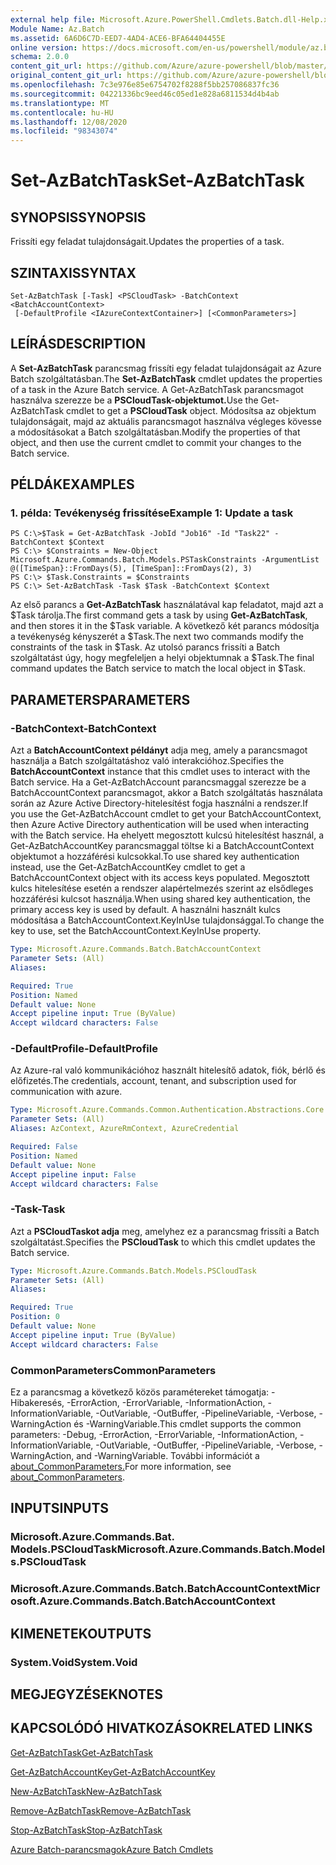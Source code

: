 ```yaml
---
external help file: Microsoft.Azure.PowerShell.Cmdlets.Batch.dll-Help.xml
Module Name: Az.Batch
ms.assetid: 6A6D6C7D-EED7-4AD4-ACE6-BFA64404455E
online version: https://docs.microsoft.com/en-us/powershell/module/az.batch/set-azbatchtask
schema: 2.0.0
content_git_url: https://github.com/Azure/azure-powershell/blob/master/src/Batch/Batch/help/Set-AzBatchTask.md
original_content_git_url: https://github.com/Azure/azure-powershell/blob/master/src/Batch/Batch/help/Set-AzBatchTask.md
ms.openlocfilehash: 7c3e976e85e6754702f8288f5bb257086837fc36
ms.sourcegitcommit: 04221336bc9eed46c05ed1e828a6811534d4b4ab
ms.translationtype: MT
ms.contentlocale: hu-HU
ms.lasthandoff: 12/08/2020
ms.locfileid: "98343074"
---
```

# <span data-ttu-id="6e107-101">Set-AzBatchTask</span><span class="sxs-lookup"><span data-stu-id="6e107-101">Set-AzBatchTask</span></span>

## <span data-ttu-id="6e107-102">SYNOPSIS</span><span class="sxs-lookup"><span data-stu-id="6e107-102">SYNOPSIS</span></span>
<span data-ttu-id="6e107-103">Frissíti egy feladat tulajdonságait.</span><span class="sxs-lookup"><span data-stu-id="6e107-103">Updates the properties of a task.</span></span>

## <span data-ttu-id="6e107-104">SZINTAXIS</span><span class="sxs-lookup"><span data-stu-id="6e107-104">SYNTAX</span></span>

```
Set-AzBatchTask [-Task] <PSCloudTask> -BatchContext <BatchAccountContext>
 [-DefaultProfile <IAzureContextContainer>] [<CommonParameters>]
```

## <span data-ttu-id="6e107-105">LEÍRÁS</span><span class="sxs-lookup"><span data-stu-id="6e107-105">DESCRIPTION</span></span>
<span data-ttu-id="6e107-106">A **Set-AzBatchTask** parancsmag frissíti egy feladat tulajdonságait az Azure Batch szolgáltatásban.</span><span class="sxs-lookup"><span data-stu-id="6e107-106">The **Set-AzBatchTask** cmdlet updates the properties of a task in the Azure Batch service.</span></span>
<span data-ttu-id="6e107-107">A Get-AzBatchTask parancsmagot használva szerezze be a **PSCloudTask-objektumot.**</span><span class="sxs-lookup"><span data-stu-id="6e107-107">Use the Get-AzBatchTask cmdlet to get a **PSCloudTask** object.</span></span>
<span data-ttu-id="6e107-108">Módosítsa az objektum tulajdonságait, majd az aktuális parancsmagot használva végleges kövesse a módosításokat a Batch szolgáltatásban.</span><span class="sxs-lookup"><span data-stu-id="6e107-108">Modify the properties of that object, and then use the current cmdlet to commit your changes to the Batch service.</span></span>

## <span data-ttu-id="6e107-109">PÉLDÁK</span><span class="sxs-lookup"><span data-stu-id="6e107-109">EXAMPLES</span></span>

### <span data-ttu-id="6e107-110">1. példa: Tevékenység frissítése</span><span class="sxs-lookup"><span data-stu-id="6e107-110">Example 1: Update a task</span></span>
```
PS C:\>$Task = Get-AzBatchTask -JobId "Job16" -Id "Task22" -BatchContext $Context
PS C:\> $Constraints = New-Object Microsoft.Azure.Commands.Batch.Models.PSTaskConstraints -ArgumentList @([TimeSpan}::FromDays(5), [TimeSpan]::FromDays(2), 3)
PS C:\> $Task.Constraints = $Constraints
PS C:\> Set-AzBatchTask -Task $Task -BatchContext $Context
```

<span data-ttu-id="6e107-111">Az első parancs a **Get-AzBatchTask** használatával kap feladatot, majd azt a $Task tárolja.</span><span class="sxs-lookup"><span data-stu-id="6e107-111">The first command gets a task by using **Get-AzBatchTask**, and then stores it in the $Task variable.</span></span>
<span data-ttu-id="6e107-112">A következő két parancs módosítja a tevékenység kényszerét a $Task.</span><span class="sxs-lookup"><span data-stu-id="6e107-112">The next two commands modify the constraints of the task in $Task.</span></span>
<span data-ttu-id="6e107-113">Az utolsó parancs frissíti a Batch szolgáltatást úgy, hogy megfeleljen a helyi objektumnak a $Task.</span><span class="sxs-lookup"><span data-stu-id="6e107-113">The final command updates the Batch service to match the local object in $Task.</span></span>

## <span data-ttu-id="6e107-114">PARAMETERS</span><span class="sxs-lookup"><span data-stu-id="6e107-114">PARAMETERS</span></span>

### <span data-ttu-id="6e107-115">-BatchContext</span><span class="sxs-lookup"><span data-stu-id="6e107-115">-BatchContext</span></span>
<span data-ttu-id="6e107-116">Azt a **BatchAccountContext példányt** adja meg, amely a parancsmagot használja a Batch szolgáltatáshoz való interakcióhoz.</span><span class="sxs-lookup"><span data-stu-id="6e107-116">Specifies the **BatchAccountContext** instance that this cmdlet uses to interact with the Batch service.</span></span>
<span data-ttu-id="6e107-117">Ha a Get-AzBatchAccount parancsmaggal szerezze be a BatchAccountContext parancsmagot, akkor a Batch szolgáltatás használata során az Azure Active Directory-hitelesítést fogja használni a rendszer.</span><span class="sxs-lookup"><span data-stu-id="6e107-117">If you use the Get-AzBatchAccount cmdlet to get your BatchAccountContext, then Azure Active Directory authentication will be used when interacting with the Batch service.</span></span> <span data-ttu-id="6e107-118">Ha ehelyett megosztott kulcsú hitelesítést használ, a Get-AzBatchAccountKey parancsmaggal töltse ki a BatchAccountContext objektumot a hozzáférési kulcsokkal.</span><span class="sxs-lookup"><span data-stu-id="6e107-118">To use shared key authentication instead, use the Get-AzBatchAccountKey cmdlet to get a BatchAccountContext object with its access keys populated.</span></span> <span data-ttu-id="6e107-119">Megosztott kulcs hitelesítése esetén a rendszer alapértelmezés szerint az elsődleges hozzáférési kulcsot használja.</span><span class="sxs-lookup"><span data-stu-id="6e107-119">When using shared key authentication, the primary access key is used by default.</span></span> <span data-ttu-id="6e107-120">A használni használt kulcs módosítása a BatchAccountContext.KeyInUse tulajdonsággal.</span><span class="sxs-lookup"><span data-stu-id="6e107-120">To change the key to use, set the BatchAccountContext.KeyInUse property.</span></span>

```yaml
Type: Microsoft.Azure.Commands.Batch.BatchAccountContext
Parameter Sets: (All)
Aliases:

Required: True
Position: Named
Default value: None
Accept pipeline input: True (ByValue)
Accept wildcard characters: False
```

### <span data-ttu-id="6e107-121">-DefaultProfile</span><span class="sxs-lookup"><span data-stu-id="6e107-121">-DefaultProfile</span></span>
<span data-ttu-id="6e107-122">Az Azure-ral való kommunikációhoz használt hitelesítő adatok, fiók, bérlő és előfizetés.</span><span class="sxs-lookup"><span data-stu-id="6e107-122">The credentials, account, tenant, and subscription used for communication with azure.</span></span>

```yaml
Type: Microsoft.Azure.Commands.Common.Authentication.Abstractions.Core.IAzureContextContainer
Parameter Sets: (All)
Aliases: AzContext, AzureRmContext, AzureCredential

Required: False
Position: Named
Default value: None
Accept pipeline input: False
Accept wildcard characters: False
```

### <span data-ttu-id="6e107-123">-Task</span><span class="sxs-lookup"><span data-stu-id="6e107-123">-Task</span></span>
<span data-ttu-id="6e107-124">Azt a **PSCloudTaskot adja** meg, amelyhez ez a parancsmag frissíti a Batch szolgáltatást.</span><span class="sxs-lookup"><span data-stu-id="6e107-124">Specifies the **PSCloudTask** to which this cmdlet updates the Batch service.</span></span>

```yaml
Type: Microsoft.Azure.Commands.Batch.Models.PSCloudTask
Parameter Sets: (All)
Aliases:

Required: True
Position: 0
Default value: None
Accept pipeline input: True (ByValue)
Accept wildcard characters: False
```

### <span data-ttu-id="6e107-125">CommonParameters</span><span class="sxs-lookup"><span data-stu-id="6e107-125">CommonParameters</span></span>
<span data-ttu-id="6e107-126">Ez a parancsmag a következő közös paramétereket támogatja: -Hibakeresés, -ErrorAction, -ErrorVariable, -InformationAction, -InformationVariable, -OutVariable, -OutBuffer, -PipelineVariable, -Verbose, -WarningAction és -WarningVariable.</span><span class="sxs-lookup"><span data-stu-id="6e107-126">This cmdlet supports the common parameters: -Debug, -ErrorAction, -ErrorVariable, -InformationAction, -InformationVariable, -OutVariable, -OutBuffer, -PipelineVariable, -Verbose, -WarningAction, and -WarningVariable.</span></span> <span data-ttu-id="6e107-127">További információt a [about_CommonParameters.](http://go.microsoft.com/fwlink/?LinkID=113216)</span><span class="sxs-lookup"><span data-stu-id="6e107-127">For more information, see [about_CommonParameters](http://go.microsoft.com/fwlink/?LinkID=113216).</span></span>

## <span data-ttu-id="6e107-128">INPUTS</span><span class="sxs-lookup"><span data-stu-id="6e107-128">INPUTS</span></span>

### <span data-ttu-id="6e107-129">Microsoft.Azure.Commands.Bat. Models.PSCloudTask</span><span class="sxs-lookup"><span data-stu-id="6e107-129">Microsoft.Azure.Commands.Batch.Models.PSCloudTask</span></span>

### <span data-ttu-id="6e107-130">Microsoft.Azure.Commands.Batch.BatchAccountContext</span><span class="sxs-lookup"><span data-stu-id="6e107-130">Microsoft.Azure.Commands.Batch.BatchAccountContext</span></span>

## <span data-ttu-id="6e107-131">KIMENETEK</span><span class="sxs-lookup"><span data-stu-id="6e107-131">OUTPUTS</span></span>

### <span data-ttu-id="6e107-132">System.Void</span><span class="sxs-lookup"><span data-stu-id="6e107-132">System.Void</span></span>

## <span data-ttu-id="6e107-133">MEGJEGYZÉSEK</span><span class="sxs-lookup"><span data-stu-id="6e107-133">NOTES</span></span>

## <span data-ttu-id="6e107-134">KAPCSOLÓDÓ HIVATKOZÁSOK</span><span class="sxs-lookup"><span data-stu-id="6e107-134">RELATED LINKS</span></span>

[<span data-ttu-id="6e107-135">Get-AzBatchTask</span><span class="sxs-lookup"><span data-stu-id="6e107-135">Get-AzBatchTask</span></span>](./Get-AzBatchTask.md)

[<span data-ttu-id="6e107-136">Get-AzBatchAccountKey</span><span class="sxs-lookup"><span data-stu-id="6e107-136">Get-AzBatchAccountKey</span></span>](./Get-AzBatchAccountKey.md)

[<span data-ttu-id="6e107-137">New-AzBatchTask</span><span class="sxs-lookup"><span data-stu-id="6e107-137">New-AzBatchTask</span></span>](./New-AzBatchTask.md)

[<span data-ttu-id="6e107-138">Remove-AzBatchTask</span><span class="sxs-lookup"><span data-stu-id="6e107-138">Remove-AzBatchTask</span></span>](./Remove-AzBatchTask.md)

[<span data-ttu-id="6e107-139">Stop-AzBatchTask</span><span class="sxs-lookup"><span data-stu-id="6e107-139">Stop-AzBatchTask</span></span>](./Stop-AzBatchTask.md)

[<span data-ttu-id="6e107-140">Azure Batch-parancsmagok</span><span class="sxs-lookup"><span data-stu-id="6e107-140">Azure Batch Cmdlets</span></span>](/powershell/module/Az.Batch/)
